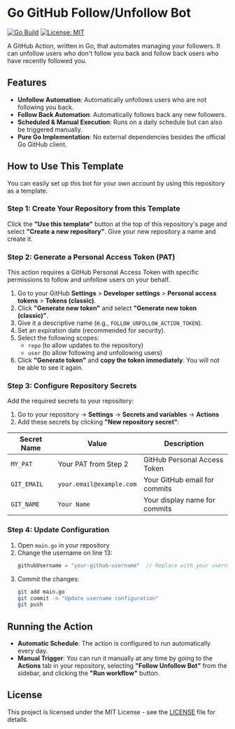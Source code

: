 # Go GitHub Follow/Unfollow Bot

[![Go Build](https://github.com/szuryuu/gha-follow-unfollow/actions/workflows/follow_unfollow.yml/badge.svg)](https://github.com/szuryuu/gha-follow-unfollow/actions/workflows/follow_unfollow.yml)
[![License: MIT](https://img.shields.io/badge/License-MIT-yellow.svg)](https://opensource.org/licenses/MIT)

A GitHub Action, written in Go, that automates managing your followers. It can unfollow users who don't follow you back and follow back users who have recently followed you.

## Features

-   **Unfollow Automation**: Automatically unfollows users who are not following you back.
-   **Follow Back Automation**: Automatically follows back any new followers.
-   **Scheduled & Manual Execution**: Runs on a daily schedule but can also be triggered manually.
-   **Pure Go Implementation**: No external dependencies besides the official Go GitHub client.
<!---   **Safe List**: A configurable list of users who will never be unfollowed.-->

## How to Use This Template

You can easily set up this bot for your own account by using this repository as a template.

### Step 1: Create Your Repository from this Template

Click the **"Use this template"** button at the top of this repository's page and select **"Create a new repository"**. Give your new repository a name and create it.

### Step 2: Generate a Personal Access Token (PAT)

This action requires a GitHub Personal Access Token with specific permissions to follow and unfollow users on your behalf.

1.  Go to your GitHub **Settings** > **Developer settings** > **Personal access tokens** > **Tokens (classic)**.
2.  Click **"Generate new token"** and select **"Generate new token (classic)"**.
3.  Give it a descriptive name (e.g., `FOLLOW_UNFOLLOW_ACTION_TOKEN`).
4.  Set an expiration date (recommended for security).
5.  Select the following scopes:
    -   `repo` (to allow updates to the repository)
    -   `user` (to allow following and unfollowing users)
6.  Click **"Generate token"** and **copy the token immediately**. You will not be able to see it again.

### Step 3: Configure Repository Secrets

Add the required secrets to your repository:

1. Go to your repository → **Settings** → **Secrets and variables** → **Actions**
2. Add these secrets by clicking **"New repository secret"**:

| Secret Name | Value | Description |
|-------------|--------|-------------|
| `MY_PAT` | Your PAT from Step 2 | GitHub Personal Access Token |
| `GIT_EMAIL` | `your.email@example.com` | Your GitHub email for commits |
| `GIT_NAME` | `Your Name` | Your display name for commits |

### Step 4: Update Configuration

1. Open `main.go` in your repository
2. Change the username on line 13:
   ```go
   githubUsername = "your-github-username"  // Replace with your username
   ```
3. Commit the changes:
   ```bash
   git add main.go
   git commit -m "Update username configuration"
   git push
   ```

## Running the Action

-   **Automatic Schedule**: The action is configured to run automatically every day.
-   **Manual Trigger**: You can run it manually at any time by going to the **Actions** tab in your repository, selecting **"Follow Unfollow Bot"** from the sidebar, and clicking the **"Run workflow"** button.

## License

This project is licensed under the MIT License - see the [LICENSE](LICENSE) file for details.
